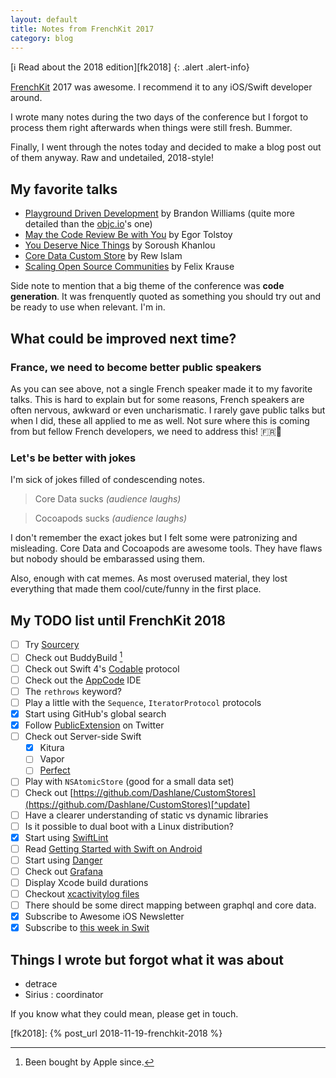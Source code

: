 ```yaml
---
layout: default
title: Notes from FrenchKit 2017
category: blog
---
```


[ℹ️ Read about the 2018 edition][fk2018]
{: .alert .alert-info}

[FrenchKit](http://frenchkit.fr) 2017 was awesome. I recommend it to any iOS/Swift developer around.

I wrote many notes during the two days of the conference but I forgot to process them right afterwards when things were still fresh. Bummer.

Finally, I went through the notes today and decided to make a blog post out of them anyway. Raw and undetailed, 2018-style!

## My favorite talks

* [Playground Driven Development](https://youtu.be/DrdxSNG-_DE) by Brandon Williams (quite more detailed than the [objc.io](https://talk.objc.io/episodes/S01E51-playground-driven-development-at-kickstarter)'s one)
* [May the Code Review Be with You](https://youtu.be/e9NI5XnEqHA) by Egor Tolstoy
* [You Deserve Nice Things](https://youtu.be/3ia3ngqM2mM) by Soroush Khanlou
* [Core Data Custom Store](https://youtu.be/dYWE2d4_IPY) by Rew Islam
* [Scaling Open Source Communities](https://youtu.be/WM6WECv4B2E) by Felix Krause

Side note to mention that a big theme of the conference was **code generation**. It was frenquently quoted as something you should try out and be ready to use when relevant. I'm in.

## What could be improved next time?

### France, we need to become better public speakers

As you can see above, not a single French speaker made it to my favorite talks. This is hard to explain but for some reasons, French speakers are often nervous, awkward or even uncharismatic. I rarely gave public talks but when I did, these all applied to me as well. Not sure where this is coming from but fellow French developers, we need to address this! 🇫🇷💪

### Let's be better with jokes

I'm sick of jokes filled of condescending notes.

> Core Data sucks *(audience laughs)*

> Cocoapods sucks *(audience laughs)*

I don't remember the exact jokes but I felt some were patronizing and misleading. Core Data and Cocoapods are awesome tools. They have flaws but nobody should be embarassed using them.

Also, enough with cat memes. As most overused material, they lost everything that made them cool/cute/funny in the first place.

## My TODO list until FrenchKit 2018

* [ ] Try [Sourcery][sourcery]
* [ ] Check out BuddyBuild [^footnote]
* [ ] Check out Swift 4's [Codable](https://theswiftpost.co/swift-4s-codable/) protocol
* [ ] Check out the [AppCode](https://www.jetbrains.com/objc/) IDE
* [ ] The `rethrows` keyword?
* [ ] Play a little with the `Sequence`, `IteratorProtocol` protocols
* [x] Start using GitHub's global search
* [x] Follow [PublicExtension](https://twitter.com/PublicExtension) on Twitter
* [ ] Check out Server-side Swift
    * [x] Kitura
    * [ ] Vapor
    * [ ] [Perfect](http://perfect.org)
* [ ] Play with `NSAtomicStore` (good for a small data set)
* [ ] Check out [https://github.com/Dashlane/CustomStores](https://github.com/Dashlane/CustomStores)[^update]
* [ ] Have a clearer understanding of static vs dynamic libraries
* [ ] Is it possible to dual boot with a Linux distribution?
* [x] Start using [SwiftLint](https://github.com/realm/SwiftLint)
* [ ] Read [Getting Started with Swift on Android](https://github.com/apple/swift/blob/master/docs/Android.md)
* [ ] Start using [Danger](https://github.com/danger/danger)
* [ ] Check out [Grafana](https://grafana.com)
* [ ] Display Xcode build durations
* [ ] Checkout [xcactivitylog files](https://michele.io/test-logs-in-xcode/)
* [ ] There should be some direct mapping between graphql and core data.
* [x] Subscribe to Awesome iOS Newsletter
* [x] Subscribe to [this week in Swit](https://swiftnews.curated.co)

## Things I wrote but forgot what it was about

* detrace
* Sirius : coordinator

If you know what they could mean, please get in touch.

[sourcery]: https://github.com/krzysztofzablocki/Sourcery
[fk2018]: {% post_url 2018-11-19-frenchkit-2018 %}

[^footnote]: Been bought by Apple since.
[^update]: The code is still missing today, not sure it will ever show up.
